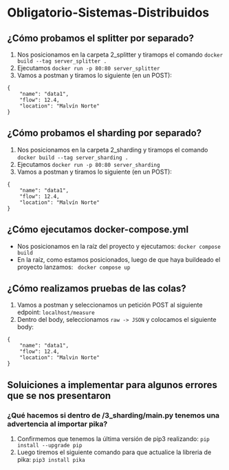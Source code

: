 # Obligatorio-Sistemas-Distribuidos

## ¿Cómo probamos el splitter por separado?
1. Nos posicionamos en la carpeta 2_splitter y tiramops el comando ```docker build --tag server_splitter .```
2. Ejecutamos ``` docker run -p 80:80 server_splitter ```
3. Vamos a postman y tiramos lo siguiente (en un POST): 
``` 
{
    "name": "data1",
    "flow": 12.4,
    "location": "Malvín Norte"
} 
```

## ¿Cómo probamos el sharding por separado?
1. Nos posicionamos en la carpeta 2_sharding y tiramops el comando ```docker build --tag server_sharding .```
2. Ejecutamos ``` docker run -p 80:80 server_sharding ```
3. Vamos a postman y tiramos lo siguiente (en un POST): 
``` 
{
    "name": "data1",
    "flow": 12.4,
    "location": "Malvín Norte"
} 
```

## ¿Cómo ejecutamos docker-compose.yml
- Nos posicionamos en la raíz del proyecto y ejecutamos: ``` docker compose build ```
- En la raíz, como estamos posicionados, luego de que haya buildeado el proyecto lanzamos: ``` docker compose up```

## ¿Cómo realizamos pruebas de las colas?
1. Vamos a postman y seleccionamos un petición POST al siguiente edpoint: ``` localhost/measure ```
2. Dentro del body, seleccionamos ``` raw -> JSON ``` y colocamos el siguiente body:
``` 
{
    "name": "data1",
    "flow": 12.4,
    "location": "Malvin Norte"
}
```

## Soluiciones a implementar para algunos errores que se nos presentaron
### ¿Qué hacemos si dentro de /3_sharding/main.py tenemos una advertencia al importar pika?

1. Confirmemos que tenemos la última versión de pip3 realizando: ``` pip install --upgrade pip ```
2. Luego tiremos el siguiente comando para que actualice la libreria de pika: ``` pip3 install pika ```